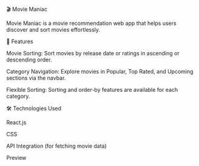 🎬 Movie Maniac

Movie Maniac is a movie recommendation web app that helps users discover and sort movies effortlessly.

🚀 Features

Movie Sorting: Sort movies by release date or ratings in ascending or descending order.

Category Navigation: Explore movies in Popular, Top Rated, and Upcoming sections via the navbar.

Flexible Sorting: Sorting and order-by features are available for each category.

🛠️ Technologies Used

React.js

CSS

API Integration (for fetching movie data)

Preview
